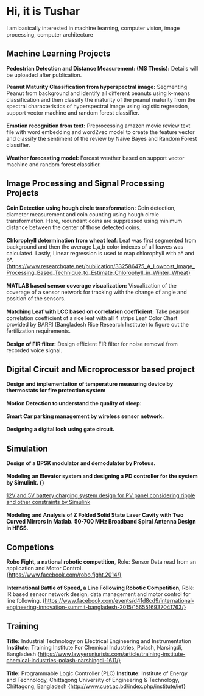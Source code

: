 
# Hi, it is Tushar
I am basically interested in machine learning, computer vision, image processing, computer architecture

## Machine Learning Projects

**Pedestrian Detection and Distance Measurement: (MS Thesis):** Details will be uploaded after publication.

**Peanut Maturity Classification from hyperspectral image:** Segmenting Peanut from background and identify all different peanuts using k-means classification and then classify the maturity of the peanut maturity from the spectral characteristics of hyperspectral image using logistic regression, support vector machine and random forest classifier. <br><br>
**Emotion recognition from text:** Preprocessing amazon movie review text file with word embedding and word2vec model to create the feature vector and classify the sentiment of the review by Naive Bayes and Random Forest classifier. <br>
<br>
**Weather forecasting model:** Forcast weather based on support vector machine and random forest classifier.

## Image Processing and Signal Processing Projects

**Coin Detection using hough circle transformation:** Coin detection, diameter measurement and coin counting using hough circle transformation. Here, redundant coins are suppressed using minimum distance between the center of those detected coins. <br>
<br>
**Chlorophyll determination from wheat leaf**: Leaf was first segmented from background and then the average L,a,b color indexes of all leaves was calculated. Lastly, Linear regression is used to map chlorophyll with a* and b*. {https://www.researchgate.net/publication/332586475_A_Lowcost_Image_Processing_Based_Technique_to_Estimate_Chlorophyll_in_Winter_Wheat}<br> 
<br>
**MATLAB based sensor coverage visualization:** Visualization of the coverage of a sensor network for tracking with the change of angle and position of the sensors. 
<br><br>
**Matching Leaf with LCC based on correlation coefficient:** Take pearson correlation coefficient of a rice leaf with all 4 strips Leaf Color Chart provided by BARRI (Bangladesh Rice Research Institute) to figure out the fertilization requirements. 
<br>
<br>
**Design of FIR filter:** Design efficient FIR filter for noise removal from recorded voice signal. 

## Digital Circuit and Microprocessor based project

**Design and implementation of temperature measuring device by thermostats for fire protection system** <br><br>
**Motion Detection to understand the quality of sleep:**<br><br>
**Smart Car parking management by wireless sensor network.**<br><br>
**Designing a digital lock using gate circuit.**<br>

## Simulation 
**Design of a BPSK modulator and demodulator by Proteus.** <br><br>
**Modeling an Elevator system and designing a PD controller for the system by Simulink. {}**<br><br>
[12V and 5V battery charging system design for PV panel considering ripple and other constraints by Simulink](https://github.com/stushar047/Simulink-Design-of-12V-and-5V-battery-charging-system-from-PV-module)<br><br>
**Modeling and Analysis of Z Folded Solid State Laser Cavity with Two Curved Mirrors in Matlab.**
**50-700 MHz Broadband Spiral Antenna Design in HFSS.**

## Competions
**Robo Fight, a national robotic competition**, Role: Sensor Data read from an application and Motor Control. {https://www.facebook.com/robo.fight.2014/}<br>
<br>
**International Battle of Speed, a Line Following Robotic Competition**, Role: IR based sensor network design, data management and motor control for line following. {https://www.facebook.com/events/d41d8cd9/international-engineering-innovation-summit-bangladesh-2015/1565516937041763/}

## Training
**Title:** Industrial Technology on Electrical Engineering and Instrumentation **Institute:** Training Institute For Chemical Industries, Polash, Narsingdi, Bangladesh {https://www.lawyersnjurists.com/article/training-institute-chemical-industries-polash-narshingdi-1611/}<br><br>
**Title:** Programmable Logic Controller (PLC) **Institute:** Institute of Energy and Technology, Chittagong University of Engineering & Technology, Chittagong, Bangladesh {http://www.cuet.ac.bd/index.php/institute/iet}
